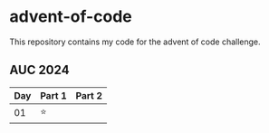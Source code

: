 # advent-of-code
This repository contains my code for the advent of code challenge.

## AUC 2024
| Day | Part 1 | Part 2 
| --- | ------ | ------ |
| 01  | ⭐     |        |
